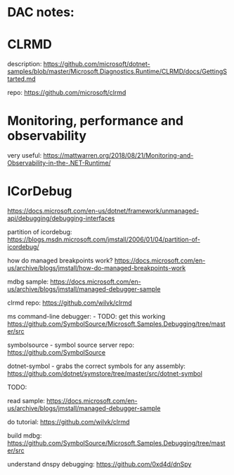 # DAC notes:


# CLRMD

description:
https://github.com/microsoft/dotnet-samples/blob/master/Microsoft.Diagnostics.Runtime/CLRMD/docs/GettingStarted.md

repo:
https://github.com/microsoft/clrmd

# Monitoring, performance and observability

very useful:
https://mattwarren.org/2018/08/21/Monitoring-and-Observability-in-the-.NET-Runtime/

# ICorDebug

https://docs.microsoft.com/en-us/dotnet/framework/unmanaged-api/debugging/debugging-interfaces

partition of icordebug:
https://blogs.msdn.microsoft.com/jmstall/2006/01/04/partition-of-icordebug/

how do managed breakpoints work?
https://docs.microsoft.com/en-us/archive/blogs/jmstall/how-do-managed-breakpoints-work

mdbg sample:
https://docs.microsoft.com/en-us/archive/blogs/jmstall/managed-debugger-sample

clrmd repo:
https://github.com/wilvk/clrmd


ms command-line debugger: - TODO: get this working
https://github.com/SymbolSource/Microsoft.Samples.Debugging/tree/master/src


symbolsource - symbol source server repo:
https://github.com/SymbolSource

dotnet-symbol - grabs the correct symbols for any assembly:
https://github.com/dotnet/symstore/tree/master/src/dotnet-symbol

TODO:

read sample:
https://docs.microsoft.com/en-us/archive/blogs/jmstall/managed-debugger-sample


do tutorial:
https://github.com/wilvk/clrmd

build mdbg:
https://github.com/SymbolSource/Microsoft.Samples.Debugging/tree/master/src

understand dnspy debugging:
https://github.com/0xd4d/dnSpy
